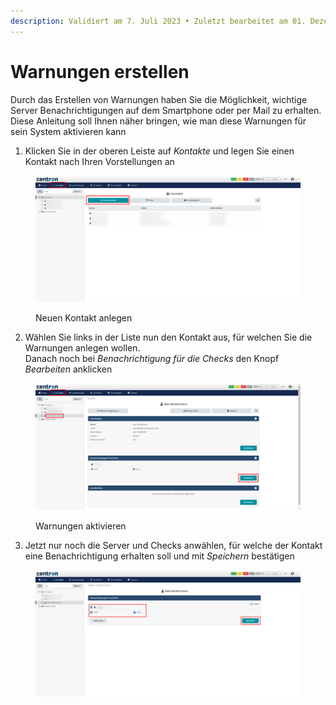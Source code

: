 ```yaml
---
description: Validiert am 7. Juli 2023 • Zuletzt bearbeitet am 01. Dezember 2023
---
```


# Warnungen erstellen

Durch das Erstellen von Warnungen haben Sie die Möglichkeit, wichtige Server Benachrichtigungen auf dem Smartphone oder per Mail zu erhalten. Diese Anleitung soll Ihnen näher bringen, wie man diese Warnungen für sein System aktivieren kann

1. Klicken Sie in der oberen Leiste auf _Kontakte_ und legen Sie einen Kontakt nach Ihren Vorstellungen an

<figure><img src="../.gitbook/assets/monitoring-new-contact (1).png" alt=""><figcaption><p>Neuen Kontakt anlegen</p></figcaption></figure>

2. Wählen Sie links in der Liste nun den Kontakt aus, für welchen Sie die Warnungen anlegen wollen.\
   Danach noch bei _Benachrichtigung für die Checks_ den Knopf _Bearbeiten_ anklicken

<figure><img src="../.gitbook/assets/monitoring-contact-page.png" alt=""><figcaption><p>Warnungen aktivieren</p></figcaption></figure>

3. Jetzt nur noch die Server und Checks anwählen, für welche der Kontakt eine Benachrichtigung erhalten soll und mit _Speichern_ bestätigen

<figure><img src="../.gitbook/assets/monetoring-add-servers-checks.png" alt=""><figcaption></figcaption></figure>
